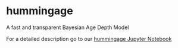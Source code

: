 # hummingage
A fast and transparent Bayesian Age Depth Model

For a detailed description go to our [hummingage Jupyter Notebook](https://github.com/hummingbird-dev/hummingage/blob/master/hummingage.ipynb)
